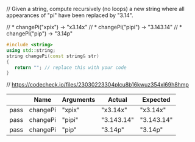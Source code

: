 // Given a string, compute recursively (no loops) a new string where all appearances of "pi" have been replaced by "3.14".

// * changePi("xpix") → "x3.14x"
// * changePi("pipi") → "3.143.14"
// * changePi("pip") → "3.14p"

```cpp
#include <string>
using std::string;
string changePi(const string& str)
{
   return ""; // replace this with your code
}
```


// https://codecheck.io/files/23030223304plcu8b16kwuz354xl69h8hmp

| |Name|Arguments|Actual|Expected|
|---|---|---|---|---|
|pass|changePi|"xpix"|"x3.14x"|"x3.14x"|
|pass|changePi|"pipi"|"3.143.14"|"3.143.14"|
|pass|changePi|"pip"|"3.14p"|"3.14p"|